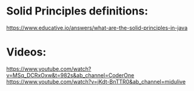 # Solid Principles definitions:

https://www.educative.io/answers/what-are-the-solid-principles-in-java

# Videos:

https://www.youtube.com/watch?v=MSq_DCRxOxw&t=982s&ab_channel=CoderOne
https://www.youtube.com/watch?v=jKdt-BnTTR0&ab_channel=midulive
